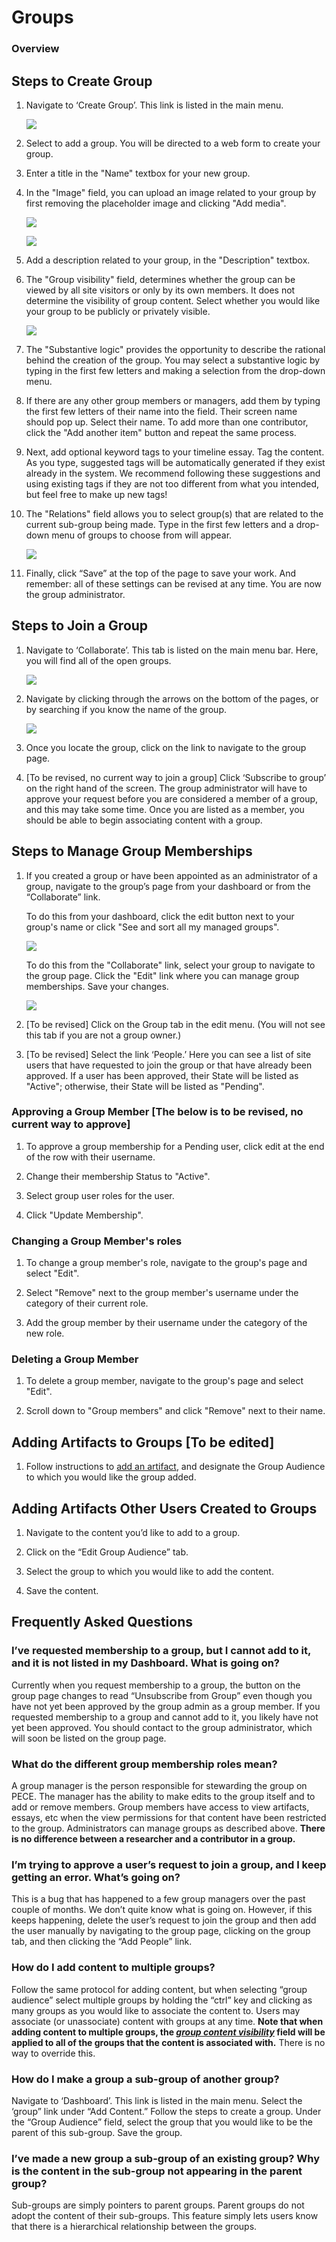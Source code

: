 Groups
==========

### Overview

Steps to Create Group
--------------------------

1. Navigate to ‘Create Group’. This link is listed in the main menu.

    ![](media/group-1.png)

2. Select to add a group. You will be directed to a web form to create your group.

3. Enter a title in the "Name" textbox for your new group.

4. In the "Image" field, you can upload an image related to your group by first removing the placeholder image and clicking "Add media".

    ![](media/group-2.png)

    ![](media/group-3.png)

5. Add a description related to your group, in the "Description" textbox.

6. The "Group visibility" field, determines whether the group can be viewed by all site visitors or only by its own members. 
It does not determine the visibility of group content. Select whether you would like your group to be publicly or privately visible.

    ![](media/group-4.png)

7. The "Substantive logic" provides the opportunity to describe the rational behind the creation of the group. 
You may select a substantive logic by typing in the first few letters and making a selection from the drop-down menu.

8. If there are any other group members or managers, add them by typing the first few letters of their name into the field. 
Their screen name should pop up. Select their name. To add more than one contributor, click the "Add another item" button and repeat the same process.

9. Next, add optional keyword tags to your timeline essay. Tag the content. As you type, suggested tags will be automatically generated if they exist already in the system. 
We recommend following these suggestions and using existing tags if they are not too different from what you intended, but feel free to make up new tags!

10. The "Relations" field allows you to select group(s) that are related to the current sub-group being made. 
Type in the first few letters and a drop-down menu of groups to choose from will appear.

    ![](media/group-5.png)

11. Finally, click “Save” at the top of the page to save your work. 
And remember: all of these settings can be revised at any time. You are now the group administrator.


Steps to Join a Group
--------------------------

1. Navigate to ‘Collaborate’. This tab is listed on the main menu bar.
Here, you will find all of the open groups.

    ![](media/group-6)

2. Navigate by clicking through the arrows on the bottom of the pages, or by searching if you know the
name of the group.

    ![](media/group-7)

3. Once you locate the group, click on the link to navigate to the group page.

4. [To be revised, no current way to join a group] Click ‘Subscribe to group’ on the right hand of the screen. The group administrator will
have to approve your request before you are considered a member of a
group, and this may take some time. Once you are listed as a member, you
should be able to begin associating content with a group.

Steps to Manage Group Memberships 
--------------------------

1. If you created a group or have been appointed as an administrator of a
group, navigate to the group’s page from your dashboard or from the “Collaborate” link.

    To do this from your dashboard, click the edit button next to your group's name or 
    click "See and sort all my managed groups".

    ![](media/group-8)

    To do this from the "Collaborate" link, select your group to navigate to the group page. Click the "Edit" link where you can manage group memberships. Save your changes.

    ![](media/group-9)

2. [To be revised] Click on the Group tab in the edit menu. (You will not see this tab if you are not a group owner.)

3. [To be revised] Select the link ‘People.’ Here you can see a list of site users that have requested to join the group or that have already been approved. If a user has been approved, their State will be listed as "Active"; otherwise, their State will be listed as "Pending".


### Approving a Group Member [The below is to be revised, no current way to approve]

1. To approve a group membership for a Pending user, click edit at the end of the row with their username.

2. Change their membership Status to "Active".

3. Select group user roles for the user.

4. Click "Update Membership".

### Changing a Group Member's roles 

1. To change a group member's role, navigate to the group's page and select "Edit".

2. Select "Remove" next to the group member's username under the category of their current role.

3. Add the group member by their username under the category of the new role.

### Deleting a Group Member

1. To delete a group member, navigate to the group's page and select "Edit".

2. Scroll down to "Group members" and click "Remove" next to their name.


Adding Artifacts to Groups [To be edited]
-----

1. Follow instructions to [add an artifact](../artifacts), and designate the Group Audience to which you would like the group added.


Adding Artifacts Other Users Created to Groups
-----

1. Navigate to the content you’d like to add to a group.

2. Click on the “Edit Group Audience” tab.

3. Select the group to which you would like to add the content.

4. Save the content.


Frequently Asked Questions
--------------------------

### I’ve requested membership to a group, but I cannot add to it, and it is not listed in my Dashboard. What is going on?

Currently when you request membership to a group, the button on the
group page changes to read “Unsubscribe from Group” even though you have
not yet been approved by the group admin as a group member. If you
requested membership to a group and cannot add to it, you likely have
not yet been approved. You should contact to the group administrator,
which will soon be listed on the group page.

### What do the different group membership roles mean?

A group manager is the person responsible for stewarding the group on PECE. The manager has the ability to make edits to the group itself and to add or remove members. 
Group members have access to view artifacts, essays, etc when the view permissions for that content have been restricted to the group. 
Administrators can manage groups as described above. **There is no
difference between a researcher and a contributor in a group.**


### I’m trying to approve a user’s request to join a group, and I keep getting an error. What’s going on?

This is a bug that has happened to a few group managers over the past
couple of months. We don’t quite know what is going on. However, if this
keeps happening, delete the user’s request to join the group and then
add the user manually by navigating to the group page, clicking on the
group tab, and then clicking the “Add People” link.

### How do I add content to multiple groups?

Follow the same protocol for adding content, but when selecting “group
audience” select multiple groups by holding the “ctrl” key and clicking
as many groups as you would like to associate the content to. Users may
associate (or unassociate) content with groups at any time. **Note that
when adding content to multiple groups, the [*group content visibility*](../permissions#group-content-permissions) field will be applied to all of
the groups that the content is associated with.** There is no way to
override this.

### How do I make a group a sub-group of another group?

Navigate to ‘Dashboard’. This link is listed in the main menu. Select
the ‘group” link under “Add Content.” Follow the steps to create a
group. Under the “Group Audience” field, select the group that you would
like to be the parent of this sub-group. Save the group.

### I’ve made a new group a sub-group of an existing group? Why is the content in the sub-group not appearing in the parent group?

Sub-groups are simply pointers to parent groups. Parent groups do not
adopt the content of their sub-groups. This feature simply lets users
know that there is a hierarchical relationship between the groups.
